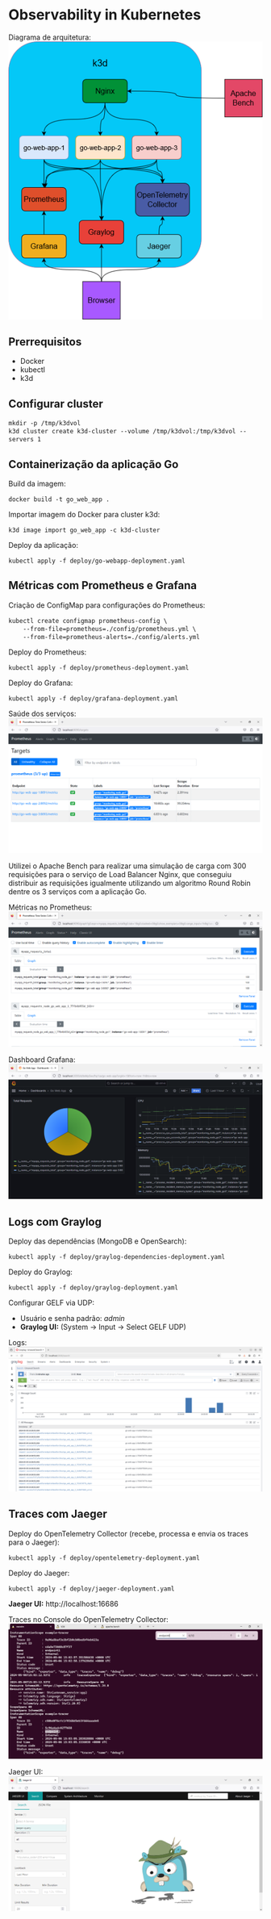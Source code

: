 # Observability in Kubernetes

Diagrama de arquitetura:
![1-diagram.png](docs/images/1-diagram.png?raw=true "Architectural diagram")

## Prerrequisitos

- Docker
- kubectl
- k3d

## Configurar cluster

```
mkdir -p /tmp/k3dvol
k3d cluster create k3d-cluster --volume /tmp/k3dvol:/tmp/k3dvol --servers 1
```

## Containerização da aplicação Go

Build da imagem:

```
docker build -t go_web_app .
```

Importar imagem do Docker para cluster k3d:

```
k3d image import go_web_app -c k3d-cluster
```

Deploy da aplicação:
```
kubectl apply -f deploy/go-webapp-deployment.yaml
```

## Métricas com Prometheus e Grafana

Criação de ConfigMap para configurações do Prometheus:

```
kubectl create configmap prometheus-config \
    --from-file=prometheus=./config/prometheus.yml \
    --from-file=prometheus-alerts=./config/alerts.yml
```

Deploy do Prometheus:
```
kubectl apply -f deploy/prometheus-deployment.yaml
```

Deploy do Grafana:
```
kubectl apply -f deploy/grafana-deployment.yaml
```

Saúde dos serviços:
![2-prometheus-ui-healthy.png](docs/images/2-prometheus-ui-healthy.png?raw=true "Prometheus UI Healthy")

Utilizei o Apache Bench para realizar uma simulação de carga com 300 requisições para o serviço de Load Balancer Nginx, que conseguiu distribuir as requisições igualmente utilizando um algoritmo Round Robin dentre os 3 serviços com a aplicação Go.

Métricas no Prometheus:
![3-prometheus-ui-metrics.png](docs/images/3-prometheus-ui-metrics.png?raw=true "Prometheus UI Metrics")

Dashboard Grafana:
![4-grafana-ui.png](docs/images/4-grafana-ui.png?raw=true "Grafana UI")

## Logs com Graylog

Deploy das dependências (MongoDB e OpenSearch):
```
kubectl apply -f deploy/graylog-dependencies-deployment.yaml
```

Deploy do Graylog:
```
kubectl apply -f deploy/graylog-deployment.yaml
```

Configurar GELF via UDP:

- Usuário e senha padrão: _admin_
- **Graylog UI:** (System -> Input -> Select GELF UDP)

Logs:
![5-graylog-ui.png](docs/images/5-graylog-ui.png?raw=true "Graylog UI")

## Traces com Jaeger

Deploy do OpenTelemetry Collector (recebe, processa e envia os traces para o Jaeger):
```
kubectl apply -f deploy/opentelemetry-deployment.yaml
```

Deploy do Jaeger:
```
kubectl apply -f deploy/jaeger-deployment.yaml
```

**Jaeger UI:** http://localhost:16686

Traces no Console do OpenTelemetry Collector:
![6-opentelemetry-collector.png](docs/images/6-opentelemetry-collector.png?raw=true "OpenTelemetry Collector.png")

Jaeger UI:
![7-jaeger-ui.png](docs/images/7-jaeger-ui.png?raw=true "Jaeger UI")
